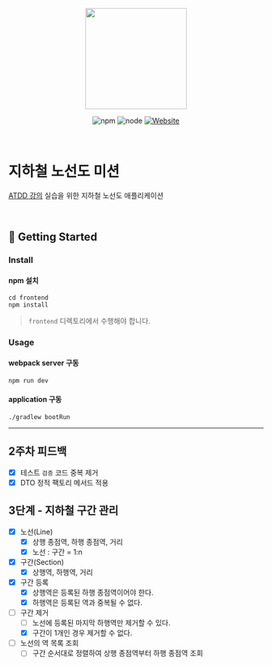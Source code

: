 <p align="center">
    <img width="200px;" src="https://raw.githubusercontent.com/woowacourse/atdd-subway-admin-frontend/master/images/main_logo.png"/>
</p>
<p align="center">
  <img alt="npm" src="https://img.shields.io/badge/npm-6.14.15-blue">
  <img alt="node" src="https://img.shields.io/badge/node-14.18.2-blue">
  <a href="https://edu.nextstep.camp/c/R89PYi5H" alt="nextstep atdd">
    <img alt="Website" src="https://img.shields.io/website?url=https%3A%2F%2Fedu.nextstep.camp%2Fc%2FR89PYi5H">
  </a>
</p>

<br>

# 지하철 노선도 미션
[ATDD 강의](https://edu.nextstep.camp/c/R89PYi5H) 실습을 위한 지하철 노선도 애플리케이션

<br>

## 🚀 Getting Started

### Install
#### npm 설치
```
cd frontend
npm install
```
> `frontend` 디렉토리에서 수행해야 합니다.

### Usage
#### webpack server 구동
```
npm run dev
```
#### application 구동
```
./gradlew bootRun
```

---

## 2주차 피드백
- [x] 테스트 `검증` 코드 중복 제거
- [x] DTO 정적 팩토리 메서드 적용

## 3단계 - 지하철 구간 관리
- [x] 노선(Line)
  - [x] 상행 종점역, 하행 종점역, 거리
  - [x] 노선 : 구간 = 1:n
- [x] 구간(Section)
  - [x] 상행역, 하행역, 거리
- [x] 구간 등록
  - [x] 상행역은 등록된 하행 종점역이어야 한다.
  - [x] 하행역은 등록된 역과 중복될 수 없다.
- [ ] 구간 제거
  - [ ] 노선에 등록된 마지막 하행역만 제거할 수 있다.
  - [x] 구간이 1개인 경우 제거할 수 없다.
- [ ] 노선의 역 목록 조회
  - [ ] 구간 순서대로 정렬하여 상행 종점역부터 하행 종점역 조회